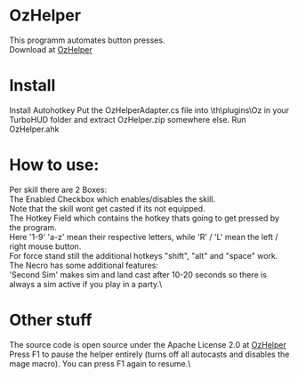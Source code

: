 # OzHelper
This programm automates button presses. \
Download at
[OzHelper](https://github.com/oookza/OzHelper/releases) 

# Install
Install Autohotkey
Put the OzHelperAdapter.cs file into \th\plugins\Oz in your TurboHUD folder and extract OzHelper.zip somewhere else.
Run OzHelper.ahk

# How to use:

Per skill there are 2 Boxes:\
The Enabled Checkbox which enables/disables the skill.\
Note that the skill wont get casted if its not equipped.\
The Hotkey Field which contains the hotkey thats going to get pressed by the program.\
Here '1-9' 'a-z' mean their respective letters, while 'R' / 'L' mean the left / right mouse button.\
For force stand still the additional hotkeys "shift", "alt" and "space" work.\
The Necro has some additional features:\
'Second Sim' makes sim and land cast after 10-20 seconds so there is always a sim active if you play in a party.\

# Other stuff
The source code is open source under the Apache License 2.0 at [OzHelper](https://github.com/oookza/OzHelper) \
Press F1 to pause the helper entirely (turns off all autocasts and disables the mage macro). You can press F1 again to resume.\
